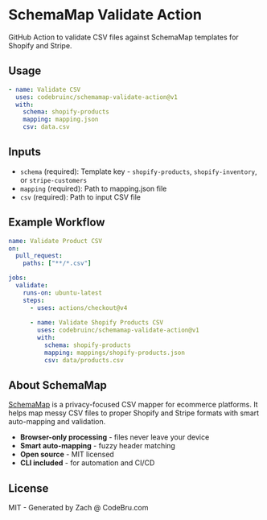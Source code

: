 # SchemaMap Validate Action

GitHub Action to validate CSV files against SchemaMap templates for Shopify and Stripe.

## Usage

```yaml
- name: Validate CSV
  uses: codebruinc/schemamap-validate-action@v1
  with:
    schema: shopify-products
    mapping: mapping.json  
    csv: data.csv
```

## Inputs

- `schema` (required): Template key - `shopify-products`, `shopify-inventory`, or `stripe-customers`
- `mapping` (required): Path to mapping.json file
- `csv` (required): Path to input CSV file

## Example Workflow

```yaml
name: Validate Product CSV
on:
  pull_request:
    paths: ["**/*.csv"]

jobs:
  validate:
    runs-on: ubuntu-latest
    steps:
      - uses: actions/checkout@v4
      
      - name: Validate Shopify Products CSV
        uses: codebruinc/schemamap-validate-action@v1
        with:
          schema: shopify-products
          mapping: mappings/shopify-products.json
          csv: data/products.csv
```

## About SchemaMap

[SchemaMap](https://schemamap.app) is a privacy-focused CSV mapper for ecommerce platforms. It helps map messy CSV files to proper Shopify and Stripe formats with smart auto-mapping and validation.

- **Browser-only processing** - files never leave your device
- **Smart auto-mapping** - fuzzy header matching  
- **Open source** - MIT licensed
- **CLI included** - for automation and CI/CD

## License

MIT - Generated by Zach @ CodeBru.com